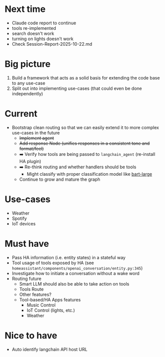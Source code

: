 # Next time
- Claude code report to continue
- tools re-implemented 
- search doesn't work
- turning on lights doesn't work
- Check Session-Report-2025-10-22.md

# Big picture
1. Build a framework that acts as a solid basis for extending the code base to any use-case
2. Split out into implementing use-cases (that could even be done independently)

# Current
- Bootstrap clean routing so that we can easily extend it to more complex use-cases in the future
  - ~~Implement agent~~
  - ~~Add response Node (unifies responses in a consistent tone and format/feel)~~
  - ➡️ Verify how tools are being passed to `langchain_agent` (re-install HA plugin)
  - ➡️ Re-think routing and whether handlers should be tools
    - Might classify with proper classification model like [bart-large](https://huggingface.co/facebook/bart-large-mnli)
  - Continue to grow and mature the graph

# Use-cases
- Weather
- Spotify
- IoT devices

# Must have
- Pass HA information (i.e. entity states) in a stateful way
- Tool usage of tools exposed by HA (see `homeassistant/components/openai_conversation/entity.py:345`)
- Investigate how to initiate a conversation without a wake word
- Routing future
  - Smart LLM should also be able to take action on tools
  - Tools Route
  - Other features?
  - Tool-based/HA Apps features
    - Music Control
    - IoT Control (lights, etc.)
    - Weather

# Nice to have
- Auto identify langchain API host URL
